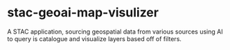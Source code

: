 # stac-geoai-map-visulizer
A STAC application, sourcing geospatial data from various sources using AI to query is catalogue and visualize layers based off of filters.
